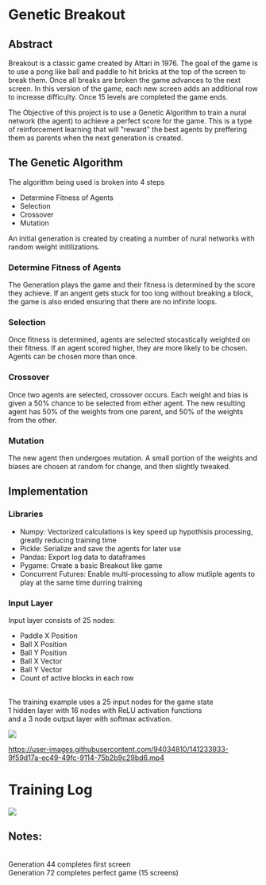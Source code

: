 <h1>Genetic Breakout</h1>
<h2>Abstract</h2>
<p>
  Breakout is a classic game created by Attari in 1976.  The goal of the game is to use a pong like ball and paddle to hit bricks at the top of the screen to break them.
  Once all breaks are broken the game advances to the next screen.
  In this version of the game, each new screen adds an additional row to increase difficulty.  Once 15 levels are completed the game ends.
  
  The Objective of this project is to use a Genetic Algorithm to train a nural network (the agent) to achieve a perfect score for the game.
  This is a type of reinforcement learning that will "reward" the best agents by preffering them as parents when the next generation is created.
</p>

<h2>The Genetic Algorithm</h2>
<p>
  The algorithm being used is broken into 4 steps
  <ul>
    <li>Determine Fitness of Agents</li>
    <li>Selection</li>
    <li>Crossover</li>
    <li>Mutation</li>
  </ul>
  
  An initial generation is created by creating a number of nural networks with random weight initilizations.
  <h3>Determine Fitness of Agents</h3>
  The Generation plays the game and their fitness is determined by the score they achieve.  If an angent gets stuck for too long without breaking a block, the game is also ended ensuring that there are no infinite loops.
  <h3>Selection</h3>
  Once fitness is determined, agents are selected stocastically weighted on their fitness.  If an agent scored higher, they are more likely to be chosen.  Agents can be chosen more than once.
  <h3>Crossover</h3>
  Once two agents are selected, crossover occurs.  Each weight and bias is given a 50% chance to be selected from either agent.  The new resulting agent has 50% of the weights from one parent, and 50% of the weights from the other.
  <h3>Mutation</h3>
  The new agent then undergoes mutation.  A small portion of the weights and biases are chosen at random for change, and then slightly tweaked.
</p>


<h2>Implementation</h2>
<h3>Libraries</h3>
<p>
  <ul>
    <li>Numpy: Vectorized calculations is key speed up hypothisis processing, greatly reducing training time</li>
    <li>Pickle: Serialize and save the agents for later use</li>
    <li>Pandas: Export log data to dataframes</li>
    <li>Pygame: Create a basic Breakout like game</li>
    <li>Concurrent Futures:  Enable multi-processing to allow mutliple agents to play at the same time durring training</li>
  </ul>
  
  <h3>Input Layer</h3>
  Input layer consists of 25 nodes:
  <ul>
    <li>Paddle X Position</li>
    <li>Ball X Position</li>
    <li>Ball Y Position</li>
    <li>Ball X Vector</li>
    <li>Ball Y Vector</li>
    <li>Count of active blocks in each row</li>
  </ul>


  
</p>
<br>The training example uses a 25 input nodes for the game state
<br>1 hidden layer with 16 nodes with ReLU activation functions
<br>and a 3 node output layer with softmax activation.

<p align="left">
  <img src="https://user-images.githubusercontent.com/94034810/141235668-ab609c06-6714-469a-8709-47816371273e.png">
</p>



https://user-images.githubusercontent.com/94034810/141233933-9f59d17a-ec49-49fc-9114-75b2b9c29bd6.mp4




  
<h1>Training Log</h1>
<img src="https://user-images.githubusercontent.com/94034810/141082768-7519e5b3-fba8-4f3a-a0bb-bc955b0052ff.png">
<h2>Notes:</h2>
<br>Generation 44 completes first screen
<br>Generation 72 completes perfect game (15 screens)
